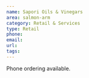 ```yaml
---
name: Sapori Oils & Vinegars
area: salmon-arm
category: Retail & Services
type: Retail
phone: 
email: 
url: 
tags:
---
```


Phone ordering available.
